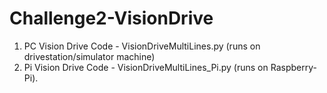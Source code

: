 # Challenge2-VisionDrive

1. PC Vision Drive Code - VisionDriveMultiLines.py (runs on drivestation/simulator machine)
2. Pi Vision Drive Code - VisionDriveMultiLines_Pi.py (runs on Raspberry-Pi).


